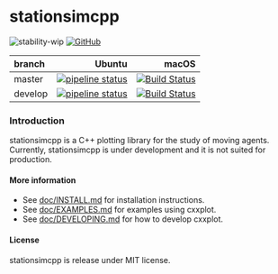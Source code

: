 stationsimcpp
==============

![stability-wip](https://img.shields.io/badge/stability-work_in_progress-lightgrey.svg)
[![GitHub](https://img.shields.io/badge/License-MIT-green.svg)](https://github.com/avramidis/stationsimcpp/blob/master/LICENSE)

branch | Ubuntu | macOS 
| :--- | ---: | ---: |
| master | [![pipeline status](https://gitlab.com/avramidis/stationsimcpp/badges/master/pipeline.svg)](https://gitlab.com/avramidis/stationsimcpp/commits/master) | [![Build Status](https://travis-ci.org/avramidis/stationsimcpp.svg?branch=master)](https://travis-ci.org/avramidis/stationsimcpp/branches)
| develop | [![pipeline status](https://gitlab.com/avramidis/stationsimcpp/badges/develop/pipeline.svg)](https://gitlab.com/avramidis/stationsimcpp/commits/develop) | [![Build Status](https://travis-ci.org/avramidis/stationsimcpp.svg?branch=develop)](https://travis-ci.org/avramidis/stationsimcpp/branches)

### Introduction
stationsimcpp is a C++ plotting library for the study of moving agents. Currently, stationsimcpp is under development and it is not suited for production.  

#### More information
* See [doc/INSTALL.md](doc/INSTALL.md) for installation instructions.
* See [doc/EXAMPLES.md](doc/EXAMPLES.md) for examples using cxxplot.
* See [doc/DEVELOPING.md](doc/DEVELOPING.md) for how to develop cxxplot.

#### License
stationsimcpp is release under MIT license.
